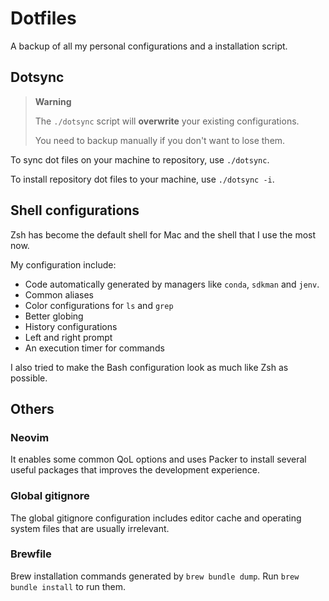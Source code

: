 # Dotfiles

A backup of all my personal configurations and a installation script.

## Dotsync

> **Warning**
> 
> The `./dotsync` script will **overwrite** your existing configurations.
> 
> You need to backup manually if you don't want to lose them.

To sync dot files on your machine to repository, use `./dotsync`.

To install repository dot files to your machine, use `./dotsync -i`.

## Shell configurations

Zsh has become the default shell for Mac and the shell that I use the most now.

My configuration include:
- Code automatically generated by managers like `conda`, `sdkman` and `jenv`.
- Common aliases
- Color configurations for `ls` and `grep`
- Better globing
- History configurations
- Left and right prompt
- An execution timer for commands

I also tried to make the Bash configuration look as much like Zsh as possible.

## Others

### Neovim
It enables some common QoL options and uses Packer to install several useful
packages that improves the development experience.

### Global gitignore

The global gitignore configuration includes editor cache and operating system
files that are usually irrelevant.

### Brewfile

Brew installation commands generated by `brew bundle dump`. Run `brew bundle
install` to run them.
